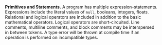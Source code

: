 **Primitives and Statements.** A program has multiple expression-statements. Expressions include the literal values of `null`, booleans, integers, floats. Relational and logical operators are included in addition to the basic mathematical operators. Logical operators are short-circuited. Line comments, multiline comments, and block comments may be interspersed in between tokens.
A type error will be thrown at compile time if an operation is performed on incompatible types.
